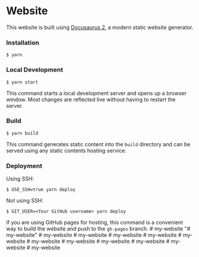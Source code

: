 # Website

This website is built using [Docusaurus 2](https://docusaurus.io/), a modern static website generator.

### Installation

```
$ yarn
```

### Local Development

```
$ yarn start
```

This command starts a local development server and opens up a browser window. Most changes are reflected live without having to restart the server.

### Build

```
$ yarn build
```

This command generates static content into the `build` directory and can be served using any static contents hosting service.

### Deployment

Using SSH:

```
$ USE_SSH=true yarn deploy
```

Not using SSH:

```
$ GIT_USER=<Your GitHub username> yarn deploy
```

If you are using GitHub pages for hosting, this command is a convenient way to build the website and push to the `gh-pages` branch.
#   m y - w e b s i t e  
 "# my-website" 
#   m y - w e b s i t e  
 #   m y - w e b s i t e  
 #   m y - w e b s i t e  
 #   m y - w e b s i t e  
 #   m y - w e b s i t e  
 #   m y - w e b s i t e  
 #   m y - w e b s i t e  
 #   m y - w e b s i t e  
 #   m y - w e b s i t e  
 #   m y - w e b s i t e  
 #   m y - w e b s i t e  
 